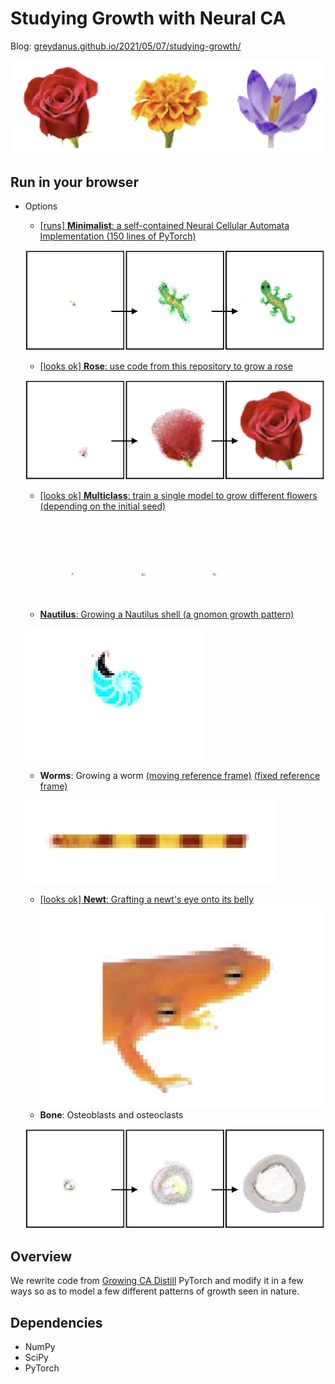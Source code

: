 Studying Growth with Neural CA
=======

Blog: [greydanus.github.io/2021/05/07/studying-growth/](https://greydanus.github.io/2021/05/07/studying-growth/)

![overview.png](static/flowers.png)

Run in your browser
--------
* Options
  * [[runs] **Minimalist**: a self-contained Neural Cellular Automata Implementation (150 lines of PyTorch)](https://colab.research.google.com/drive/13wCM9OV2JR004zFvh7zPgUxrga8sU4d1)

  ![grow_gecko.png](static/grow_gecko.png)
  * [[looks ok] **Rose**: use code from this repository to grow a rose](https://colab.research.google.com/drive/1TgGN5qjjH6MrMrTcStEkdHO-giEJ4bZr#scrollTo=k-2PCTfGI-pq)

  ![grow_rose.png](static/grow_rose.png)
  * [[looks ok] **Multiclass**: train a single model to grow different flowers (depending on the initial seed)](https://colab.research.google.com/drive/1vG7yjOHxejdk_YfvKhASanNs0YvKDO5-)

  ![grow_multiclass.png](static/grow_multiclass.gif)
  * [**Nautilus**: Growing a Nautilus shell (a gnomon growth pattern)](https://colab.research.google.com/drive/1DUFL5glyej725r8VAYDZIFrWvpR6a6-0)

  ![grow_nautilus.png](static/grow_nautilus.gif)
  * **Worms**: Growing a worm [(moving reference frame)](https://colab.research.google.com/drive/1wg-PKNwPA5yNzcuyBomZ6IT3Fx2xrewp) [(fixed reference frame)](https://colab.research.google.com/drive/1hE8Vxqsf_PZhSitQP1dSg-K022T3jOkK)

  ![grow_worm.png](static/grow_worm.png)
  * [[looks ok] **Newt**: Grafting a newt's eye onto its belly](https://colab.research.google.com/drive/1fbakmrgkk1y-ZXamH1mKbN1tvkogNrWq)
  ![newt_graft.png](static/newt_graft.png)
  * **Bone**: Osteoblasts and osteoclasts

  ![grow_bone.png](static/grow_bone.png)

Overview
--------

We rewrite code from [Growing CA Distill](https://distill.pub/2020/growing-ca/) PyTorch and modify it in a few ways so as to model a few different patterns of growth seen in nature.


Dependencies
--------
 * NumPy
 * SciPy
 * PyTorch